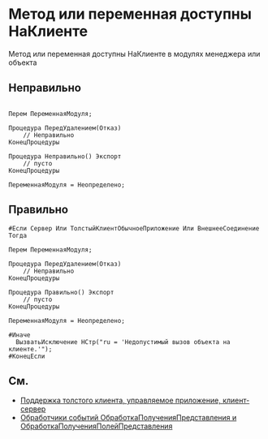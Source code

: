 # Метод или переменная доступны НаКлиенте

Метод или переменная доступны НаКлиенте в модулях менеджера или объекта

## Неправильно

```bsl

Перем ПеременнаяМодуля;

Процедура ПередУдалением(Отказ)
	// Неправильно
КонецПроцедуры

Процедура Неправильно() Экспорт
	// пусто
КонецПроцедуры

ПеременнаяМодуля = Неопределено;

```

## Правильно

```bsl
#Если Сервер Или ТолстыйКлиентОбычноеПриложение Или ВнешнееСоединение Тогда

Перем ПеременнаяМодуля;

Процедура ПередУдалением(Отказ)
	// Неправильно
КонецПроцедуры

Процедура Правильно() Экспорт
	// пусто
КонецПроцедуры

ПеременнаяМодуля = Неопределено;

#Иначе
  ВызватьИсключение НСтр("ru = 'Недопустимый вызов объекта на клиенте.'");
#КонецЕсли
```

## См.

- [Поддержка толстого клиента, управляемое приложение, клиент-сервер](https://its.1c.ru/db/v8std#content:680:hdoc:2)
- [Обработчики событий ОбработкаПолученияПредставления и ОбработкаПолученияПолейПредставления](https://its.1c.ru/db/v8std#content:746:hdoc)
